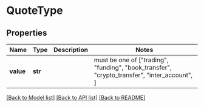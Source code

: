 # QuoteType


## Properties
Name | Type | Description | Notes
------------ | ------------- | ------------- | -------------
**value** | **str** |  |  must be one of ["trading", "funding", "book_transfer", "crypto_transfer", "inter_account", ]

[[Back to Model list]](../README.md#documentation-for-models) [[Back to API list]](../README.md#documentation-for-api-endpoints) [[Back to README]](../README.md)



